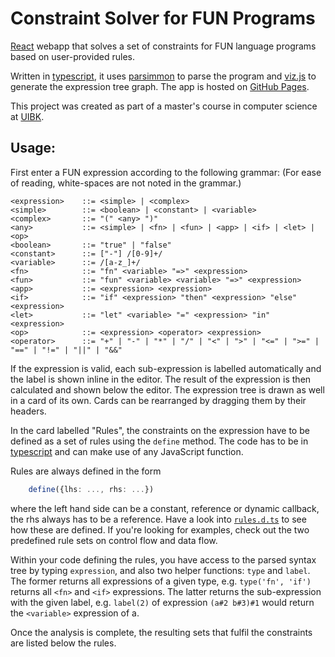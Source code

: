 # Constraint Solver for FUN Programs

[React](https://reactjs.org/) webapp that solves a set of constraints for FUN
language programs based on user-provided rules.

Written in [typescript](https://www.typescriptlang.org/), it uses
[parsimmon](https://github.com/jneen/parsimmon) to parse the program and
[viz.js](http://viz-js.com/) to generate the expression tree graph. The app is
hosted on [GitHub Pages](https://meitinger.github.io/ConstraintSolver/).

This project was created as part of a master's course in computer science at [UIBK](https://informatik.uibk.ac.at/).


## Usage:

First enter a FUN expression according to the following grammar:
(For ease of reading, white-spaces are not noted in the grammar.)

```bnf
<expression>    ::= <simple> | <complex>
<simple>        ::= <boolean> | <constant> | <variable>
<complex>       ::= "(" <any> ")"
<any>           ::= <simple> | <fn> | <fun> | <app> | <if> | <let> | <op>
<boolean>       ::= "true" | "false"
<constant>      ::= ["-"] /[0-9]+/
<variable>      ::= /[a-z_]+/
<fn>            ::= "fn" <variable> "=>" <expression>
<fun>           ::= "fun" <variable> <variable> "=>" <expression>
<app>           ::= <expression> <expression>
<if>            ::= "if" <expression> "then" <expression> "else" <expression>
<let>           ::= "let" <variable> "=" <expression> "in" <expression>
<op>            ::= <expression> <operator> <expression>
<operator>      ::= "+" | "-" | "*" | "/" | "<" | ">" | "<=" | ">=" | "==" | "!=" | "||" | "&&"
```

If the expression is valid, each sub-expression is labelled automatically and
the label is shown inline in the editor. The result of the expression is then
calculated and shown below the editor. The expression tree is drawn as well in
a card of its own. Cards can be rearranged by dragging them by their headers.

In the card labelled "Rules", the constraints on the expression have to be
defined as a set of rules using the `define` method. The code has to be in
[typescript](https://www.typescriptlang.org/) and can make use of any
JavaScript function.

Rules are always defined in the form
```typescript
    define({lhs: ..., rhs: ...})
```
where the left hand side can be a constant, reference or dynamic callback, the
rhs always has to be a reference. Have a look into
[`rules.d.ts`](https://github.com/Meitinger/ConstraintSolver/blob/main/src/rules.d.ts)
to see how these are defined. If you're looking for examples, check out the
two predefined rule sets on control flow and data flow.

Within your code defining the rules, you have access to the parsed syntax tree
by typing `expression`, and also two helper functions: `type` and `label`.
The former returns all expressions of a given type, e.g. `type('fn', 'if')`
returns all `<fn>` and `<if>` expressions.
The latter returns the sub-expression with the given label, e.g. `label(2)` of
expression `(a#2 b#3)#1` would return the `<variable>` expression of a.

Once the analysis is complete, the resulting sets that fulfil the constraints
are listed below the rules.
